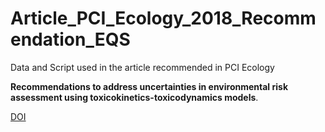 # Article_PCI_Ecology_2018_Recommendation_EQS
Data and Script used in the article recommended in PCI Ecology

**Recommendations to address uncertainties in environmental risk assessment using toxicokinetics-toxicodynamics models**. 

[DOI](10.24072/pci.ecology.100007)
